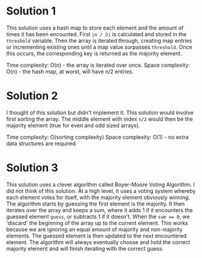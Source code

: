 # Solution 1
This solution uses a hash map to store each element and the amount of times it has been encounted. First `⌊n / 2⌋` is calculated and stored in the `threshold` variable. Then the array is iterated through, creating map entries or incrementing existing ones until a map value surpasses `threshold`. Once this occurs, the corresponding key is returned as the majority element.

Time complexity: O(n) - the array is iterated over once.
Space complexity: O(n) - the hash map, at worst, will have n/2 entries.

# Solution 2
I thought of this solution but didn't implement it. This solution would involve first sorting the array. The middle element with index `n/2` would then be the majority element (true for even and odd sized arrays).

Time complexity: O(sorting complexity)
Space complexity: O(1) - no extra data structures are required.

# Solution 3
This solution uses a clever algorithm called Boyer-Moore Voting Algorithm. I did not think of this solution. At a high level, it uses a voting system whereby each element votes for itself, with the majority element obviously winning. The algorithm starts by guessing the first element is the majority. It then iterates over the array and keeps a sum, where it adds 1 if it encounters the guessed element `guess`, or subtracts 1 if it doesn't. When the `sum == 0`, we 'discard' the beginning of the array up to the current element. This works because we are ignoring an equal amount of majority and non-majority elements. The guessed element is then updated to the next encountered element. The algorithm will always eventually choose and hold the correct majority element and will finish iterating with the correct guess.